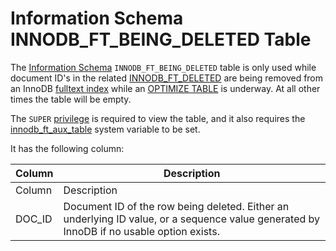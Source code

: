 # Information Schema INNODB_FT_BEING_DELETED Table

The [Information Schema](/en/information_schema/) `INNODB_FT_BEING_DELETED` table is only used while document ID's in the related [INNODB_FT_DELETED](information-schema-innodb_ft_deleted-table.md) are being removed from an InnoDB [fulltext index](/en/full-text-indexes/) while an [OPTIMIZE TABLE](../../../../../../../../server-usage/replication-cluster-multi-master/optimization-and-tuning/optimizing-tables/optimize-table.md) is underway. At all other times the table will be empty.

The `SUPER` [privilege](../../../../../account-management-sql-commands/grant.md) is required to view the table, and it also requires the [innodb_ft_aux_table](../../../../../../../storage-engines/innodb/innodb-system-variables.md#innodb_ft_aux_table) system variable to be set.

It has the following column:

| Column | Description |
| --- | --- |
| Column | Description |
| DOC_ID | Document ID of the row being deleted. Either an underlying ID value, or a sequence value generated by InnoDB if no usable option exists. |